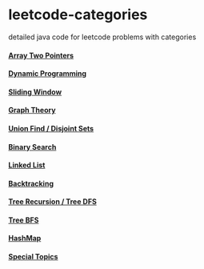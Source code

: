 # leetcode-categories
detailed java code for leetcode problems with categories


#### [Array Two Pointers](https://github.com/sharkchili6868/leetcode-categories/blob/master/markups/twopointers.md)

#### [Dynamic Programming](https://github.com/sharkchili6868/leetcode-categories/blob/master/markups/dp.md)

#### [Sliding Window](https://github.com/sharkchili6868/leetcode-categories/blob/master/markups/slidingwindow.md)

#### [Graph Theory](https://github.com/sharkchili6868/leetcode-categories/blob/master/markups/graph_theory.md)

#### [Union Find / Disjoint Sets](https://github.com/sharkchili6868/leetcode-categories/blob/master/markups/unionFind.md)

#### [Binary Search](https://github.com/sharkchili6868/leetcode-categories/blob/master/markups/binarysearch.md)

#### [Linked List](https://github.com/sharkchili6868/leetcode-categories/blob/master/markups/linkedlist.md)

#### [Backtracking](https://github.com/sharkchili6868/leetcode-categories/blob/master/markups/backtracking.md)

#### [Tree Recursion / Tree DFS](https://github.com/sharkchili6868/leetcode-categories/blob/master/markups/treeRecursionDFS.md)

#### [Tree BFS](https://github.com/sharkchili6868/leetcode-categories/blob/master/markups/treeBFS.md)

#### [HashMap](https://github.com/sharkchili6868/leetcode-categories/blob/master/markups/hashmap.md)

#### [Special Topics](https://github.com/sharkchili6868/leetcode-categories/blob/master/markups/specialTopics.md)




